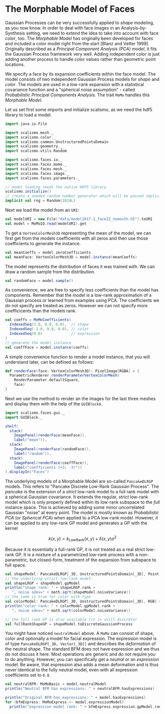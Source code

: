 # The Morphable Model of Faces

Gaussian Processes can be very successfully applied to *shape* modeling, as you now know. In order to deal with face images in an Analysis-by-Synthesis setting, we need to extend the idea to take into account with face *color*, too. The *Morphable Model* has originally been developed for faces and included a color model right from the start [Blanz and Vetter 1999]. Originally described as a *Principal Component Analysis (PCA) model*, it fits the Gaussian Process framework very well. Adding independent color is just adding another process to handle color values rather than geometric point locations.

We specify a face by its expansion coefficients within the face model. The model consists of two independent Gaussian Process models for *shape* and *color*. The models are used in a low-rank expansion with a statistical covariance function and a "spherical noise assumption" - called *Probabilistic Principal Components Analysis*. The trait `MoMo` handles this *Morphable Model*.

Let us set first some imports and initialize scalismo, as we need the hdf5 library to load a model.

```scala mdoc:silent
import java.io.File

import scalismo.mesh._
import scalismo.color._
import scalismo.common.UnstructuredPointsDomain
import scalismo.geometry._
import scalismo.utils.Random

import scalismo.faces.io._
import scalismo.faces.momo._
import scalismo.faces.mesh._
import scalismo.faces.image._
import scalismo.faces.parameters._

// model loading needs the native HDF5 library
scalismo.initialize()
// create a seeded random number generator which will be passed implicitly
implicit val rng = Random(1024L)
```

Next we load the model from an `URI`:
```scala mdoc:silent
val modelURI = new File("data/model2017-1_face12_nomouth.h5").toURI
val model = MoMoIO.read(modelURI).get
```

To get a `VertexColorMesh3D` representing the mean of the model, we can
first get from the models coefficients with all zeros and then use those
coefficients to generate the instance.

```scala mdoc:silent
val meanCoeffs = model.zeroCoefficients
val meanFace: VertexColorMesh3D = model.instance(meanCoeffs)
```

The model represents the distribution of faces it was trained with. We
can draw a random sample from the distribution.

```scala mdoc:silent
val randomFace = model.sample()
```

As convenience, we are free to specify less coefficients than the model
has components. Remember that the model is a low-rank approximation of a
Gaussian process or learned from examples using PCA. The coefficients we
do not specify are treated as zeros. However we can not specify more
coefficicents than the models rank.

```scala mdoc:silent
val coeffs = MoMoCoefficients(
  IndexedSeq(3.0, 0.0, 0.0),  // shape
  IndexedSeq(-3.0, 0.0, 0.0), // color
  IndexedSeq(0.0)             // expression
)
// generate the model instance
val coeffFace = model.instance(coeffs)
```

A simple convenience function to render a model instance, that you will
understand later, can be defined as follows:

```scala mdoc:silent
def renderFace(face: VertexColorMesh3D): PixelImage[RGBA] = {
  ParametricRenderer.renderParameterVertexColorMesh(
    RenderParameter.defaultSquare,
    face)
}
```

Next we use the method to render an the images for the last three meshes
and display them with the help of the `GUIBlock`s.

```scala mdoc:silent
import scalismo.faces.gui._
import GUIBlock._

shelf(
  stack(
    ImagePanel(renderFace(meanFace)),
    label("mean")),
  stack(
    ImagePanel(renderFace(randomFace)),
    label("random")),
  stack(
    ImagePanel(renderFace(coeffFace)),
    label("coefficients (+3; -3)"))
).displayIn("Faces")
```

The underlying models of a Morphable Model are so-called `PancakeDLRGP` models. This refers to "Pancake Discrete Low-Rank Gaussian Process". The *pancake* is the extension of a *strict* low-rank model to a full rank model with a spherical Gaussian covariance. It extends the regular, *strict* low-rank model which is only properly defined within its low-rank subspace to the *full* instance space. This is achieved by adding some minor uncorrelated Gaussian "noise" at every point. The model is mostly known as *Probabilistic PCA* (or *Spherical PCA*) when applied to a PCA low-rank model. However, it can be applied to any low-rank GP model and generates a GP with the kernel

$$
k(x, y) = k_{\text{LowRank}}(x, y) + \delta(x, y) \sigma^2
$$

Because it is essentially a full-rank GP, it is not treated as a real strict low-rank GP. It is a mixture of a parametrized low-rank process with a non-parametric, but closed-form, treatment of the expansion from subspace to full space.

```scala mdoc:silent
val shapeModel: PancakeDLRGP[_3D, UnstructuredPointsDomain[_3D], Point[_3D]] = model.neutralModel.shape
// the underlying strict low-rank model:
val shapeLRGP = shapeModel.gpModel
println("shape rank: " + shapeLRGP.rank +
   ", noise sdev=" + math.sqrt(shapeModel.noiseVariance))
// the same is true for color with type
val colorModel: PancakeDLRGP[_3D, UnstructuredPointsDomain[_3D], RGB] = model.neutralModel.color
println("color rank: " + colorModel.gpModel.rank +
   ", noise sdev=" + math.sqrt(colorModel.noiseVariance))

// the full rank GP is also available (it is still discrete)
val fullRankShapeGP = shapeModel.toDiscreteGaussianProcess
```

You might have noticed `neutralModel` above. A `MoMo` can consist of shape, color and optionally a model for facial expression. The expression model is of type `PancakeDLRGP[_3D, Vector[_3D]]` and describes the *deformation* of the neutral shape. The standard BFM does not have expression and we thus do not discuss it here. Most operations are generic and do not require you to do anything. However, you can specifically get a *neutral* or an *expression* model. Be aware, that  expression also adds a mean deformation and is thus never identical to the fully neutral model, even with all expression coefficients set to `0.0`.

```scala mdoc:silent
val neutralBFM: MoMoBasic = model.neutralModel
println("Neutral BFM has expressions: " + neutralBFM.hasExpressions)

println("Original BFM has expressions: " + model.hasExpressions)
for (bfmExpress: MoMoExpress <- model.expressionModel)
  println("expression model rank: " + bfmExpress.expression.gpModel.rank)
```
